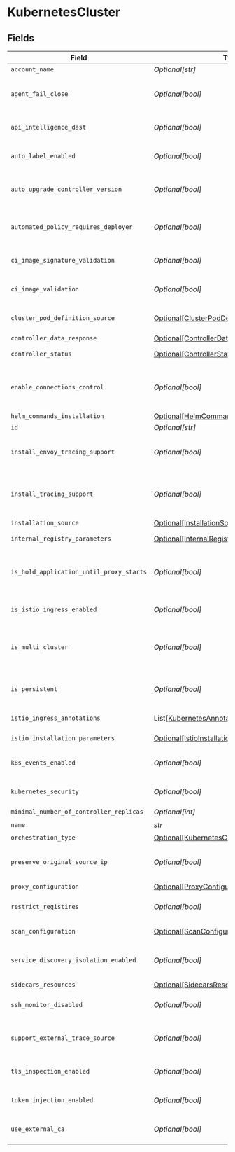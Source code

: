 # KubernetesCluster


## Fields

| Field                                                                                                     | Type                                                                                                      | Required                                                                                                  | Description                                                                                               |
| --------------------------------------------------------------------------------------------------------- | --------------------------------------------------------------------------------------------------------- | --------------------------------------------------------------------------------------------------------- | --------------------------------------------------------------------------------------------------------- |
| `account_name`                                                                                            | *Optional[str]*                                                                                           | :heavy_minus_sign:                                                                                        | N/A                                                                                                       |
| `agent_fail_close`                                                                                        | *Optional[bool]*                                                                                          | :heavy_minus_sign:                                                                                        | indicates fail close behavior on Secure Application agent failure                                         |
| `api_intelligence_dast`                                                                                   | *Optional[bool]*                                                                                          | :heavy_minus_sign:                                                                                        | indicates whether apiIntelligenceDAST is enabled                                                          |
| `auto_label_enabled`                                                                                      | *Optional[bool]*                                                                                          | :heavy_minus_sign:                                                                                        | indicates whether auto label is enabled                                                                   |
| `auto_upgrade_controller_version`                                                                         | *Optional[bool]*                                                                                          | :heavy_minus_sign:                                                                                        | indicates whether upgrade the controller automatically                                                    |
| `automated_policy_requires_deployer`                                                                      | *Optional[bool]*                                                                                          | :heavy_minus_sign:                                                                                        | indicates whether deployer is required for the automated policy                                           |
| `ci_image_signature_validation`                                                                           | *Optional[bool]*                                                                                          | :heavy_minus_sign:                                                                                        | Enable pod template images signature validation                                                           |
| `ci_image_validation`                                                                                     | *Optional[bool]*                                                                                          | :heavy_minus_sign:                                                                                        | Enable pod template images validation                                                                     |
| `cluster_pod_definition_source`                                                                           | [Optional[ClusterPodDefinitionSource]](../../models/shared/clusterpoddefinitionsource.md)                 | :heavy_minus_sign:                                                                                        | The source type of the pod definitions of the cluster                                                     |
| `controller_data_response`                                                                                | [Optional[ControllerDataResponse]](../../models/shared/controllerdataresponse.md)                         | :heavy_minus_sign:                                                                                        | N/A                                                                                                       |
| `controller_status`                                                                                       | [Optional[ControllerStatus]](../../models/shared/controllerstatus.md)                                     | :heavy_minus_sign:                                                                                        | The current controller state.                                                                             |
| `enable_connections_control`                                                                              | *Optional[bool]*                                                                                          | :heavy_minus_sign:                                                                                        | indicates whether Secure Application allows connections actions and detections                            |
| `helm_commands_installation`                                                                              | [Optional[HelmCommandsInstallation]](../../models/shared/helmcommandsinstallation.md)                     | :heavy_minus_sign:                                                                                        | N/A                                                                                                       |
| `id`                                                                                                      | *Optional[str]*                                                                                           | :heavy_minus_sign:                                                                                        | Id of the cluster.                                                                                        |
| `install_envoy_tracing_support`                                                                           | *Optional[bool]*                                                                                          | :heavy_minus_sign:                                                                                        | indicates whether envoy/istio will be used as a trace source                                              |
| `install_tracing_support`                                                                                 | *Optional[bool]*                                                                                          | :heavy_minus_sign:                                                                                        | indicates whether to install tracing support, enable for apiSecurity accounts                             |
| `installation_source`                                                                                     | [Optional[InstallationSource]](../../models/shared/installationsource.md)                                 | :heavy_minus_sign:                                                                                        | N/A                                                                                                       |
| `internal_registry_parameters`                                                                            | [Optional[InternalRegistryParameters]](../../models/shared/internalregistryparameters.md)                 | :heavy_minus_sign:                                                                                        | internal registry information                                                                             |
| `is_hold_application_until_proxy_starts`                                                                  | *Optional[bool]*                                                                                          | :heavy_minus_sign:                                                                                        | indicates whether the controller should hold the application until the proxy starts                       |
| `is_istio_ingress_enabled`                                                                                | *Optional[bool]*                                                                                          | :heavy_minus_sign:                                                                                        | indicates whether Istio ingress is enabled                                                                |
| `is_multi_cluster`                                                                                        | *Optional[bool]*                                                                                          | :heavy_minus_sign:                                                                                        | indicates whether this cluster should support multi-cluster communication                                 |
| `is_persistent`                                                                                           | *Optional[bool]*                                                                                          | :heavy_minus_sign:                                                                                        | indicates whether the agent should run in persistent mode                                                 |
| `istio_ingress_annotations`                                                                               | List[[KubernetesAnnotation](../../models/shared/kubernetesannotation.md)]                                 | :heavy_minus_sign:                                                                                        | annotations for load balancers                                                                            |
| `istio_installation_parameters`                                                                           | [Optional[IstioInstallationParameters]](../../models/shared/istioinstallationparameters.md)               | :heavy_minus_sign:                                                                                        | istio related information                                                                                 |
| `k8s_events_enabled`                                                                                      | *Optional[bool]*                                                                                          | :heavy_minus_sign:                                                                                        | indicates whether kubernetes events sending is enabled                                                    |
| `kubernetes_security`                                                                                     | *Optional[bool]*                                                                                          | :heavy_minus_sign:                                                                                        | indicates whether kubernetes security is enabled                                                          |
| `minimal_number_of_controller_replicas`                                                                   | *Optional[int]*                                                                                           | :heavy_minus_sign:                                                                                        | N/A                                                                                                       |
| `name`                                                                                                    | *str*                                                                                                     | :heavy_check_mark:                                                                                        | N/A                                                                                                       |
| `orchestration_type`                                                                                      | [Optional[KubernetesClusterOrchestrationType]](../../models/shared/kubernetesclusterorchestrationtype.md) | :heavy_minus_sign:                                                                                        | N/A                                                                                                       |
| `preserve_original_source_ip`                                                                             | *Optional[bool]*                                                                                          | :heavy_minus_sign:                                                                                        | indicates whether the agent should preserve the original source ip                                        |
| `proxy_configuration`                                                                                     | [Optional[ProxyConfiguration]](../../models/shared/proxyconfiguration.md)                                 | :heavy_minus_sign:                                                                                        | N/A                                                                                                       |
| `restrict_registires`                                                                                     | *Optional[bool]*                                                                                          | :heavy_minus_sign:                                                                                        | indicates whether the agent validate the images origin                                                    |
| `scan_configuration`                                                                                      | [Optional[ScanConfiguration]](../../models/shared/scanconfiguration.md)                                   | :heavy_minus_sign:                                                                                        | scan configuration information                                                                            |
| `service_discovery_isolation_enabled`                                                                     | *Optional[bool]*                                                                                          | :heavy_minus_sign:                                                                                        | indicates whether the service discovery isolation is enabled                                              |
| `sidecars_resources`                                                                                      | [Optional[SidecarsResource]](../../models/shared/sidecarsresource.md)                                     | :heavy_minus_sign:                                                                                        | N/A                                                                                                       |
| `ssh_monitor_disabled`                                                                                    | *Optional[bool]*                                                                                          | :heavy_minus_sign:                                                                                        | indicates whether SSH monitoring is disabled                                                              |
| `support_external_trace_source`                                                                           | *Optional[bool]*                                                                                          | :heavy_minus_sign:                                                                                        | indicates whether external trace sources are supported                                                    |
| `tls_inspection_enabled`                                                                                  | *Optional[bool]*                                                                                          | :heavy_minus_sign:                                                                                        | indicates whether TLS inspection is enabled                                                               |
| `token_injection_enabled`                                                                                 | *Optional[bool]*                                                                                          | :heavy_minus_sign:                                                                                        | indicates whether token injection is enabled                                                              |
| `use_external_ca`                                                                                         | *Optional[bool]*                                                                                          | :heavy_minus_sign:                                                                                        | indicates whether kubernetes should use external CA                                                       |